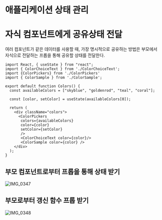# 애플리케이션 상태 관리

# 자식 컴포넌트에게 공유상태 전달

여러 컴포넌트가 같은 데이터를 사용할 때, 가장 명시적으로 공유하는 방법은 부모에서 자식으로 전달하는 프롭을 통해 공유할 상태를 전달한다.

```
import React, { useState } from "react";
import { ColorChoiceText } from './ColorChoiceText';
import {ColorPickers} from './ColorPickers'
import { ColorSample } from './ColorSample';

export default function Colors() {
  const availableColors = ["skyblue", "goldenrod", "teal", "coral"];

  const [color, setColor] = useState(availableColors[0]);

  return (
    <div className="colors">
      <ColorPickers
       colors={availableColors}
       color={color}
       setColor={setColor}
       />
       <ColorChoiceText color={color}/>
       <ColorSample color={color} />
    </div>
  );
}
```

## 부모 컴포넌트로부터 프롭을 통해 상태 받기

![IMG_0347](https://github.com/user-attachments/assets/40a72294-24bf-45e4-ad0c-0d57c52a866f)

## 부모로부터 갱신 함수 프롭 받기

![IMG_0348](https://github.com/user-attachments/assets/c8e5b500-703a-4562-9d68-b7aaa28f6034)


